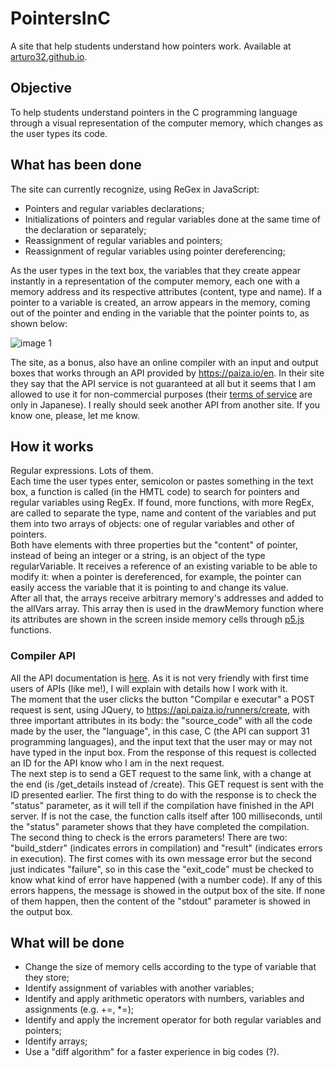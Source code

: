 # PointersInC
A site that help students understand how pointers work. Available at <a href = "https://arturo32.github.io">arturo32.github.io</a>.

## Objective
To help students understand pointers in the C programming language through a visual representation of the computer memory, which changes as the user types its code.

## What has been done
The site can currently recognize, using ReGex in JavaScript:
* Pointers and regular variables declarations;
* Initializations of pointers and regular variables done at the same time of the declaration or separately;
* Reassignment of regular variables and pointers;
* Reassignment of regular variables using pointer dereferencing;

As the user types in the text box, the variables that they create appear instantly in a representation of the computer memory, each one with a memory address and its respective attributes (content, type and name). If a pointer to a variable is created, an arrow appears in the memory, coming out of the pointer and ending in the variable that the pointer points to, as shown below: 

![image 1](https://github.com/arturo32/arturo32.github.io/blob/master/images/example_1.png)



The site, as a bonus, also have an online compiler with an input and output boxes that works through an API provided by https://paiza.io/en. In their site they say that the API service is not guaranteed at all but it seems that I am allowed to use it for non-commercial purposes (their <a href="https://paiza.jp/guide/kiyaku">terms of service</a> are only in Japanese). I really should seek another API from another site. If you know one, please, let me know. 

## How it works
Regular expressions. Lots of them. <br/>
Each time the user types enter, semicolon or pastes something in the text box, a function is called (in the HMTL code) to search for pointers and regular variables using RegEx. If found, more functions, with more RegEx, are called to separate the type, name and content of the variables and put them into two arrays of objects: one of regular variables and other of pointers. <br/>
Both have elements with three properties but the "content" of pointer, instead of being an integer or a string, is an object of the type regularVariable. It receives a reference of an existing variable to be able to modify it: when a pointer is dereferenced, for example, the pointer can easily access the variable that it is pointing to and change its value. <br/>
After all that, the arrays receive arbitrary memory's addresses and added to the allVars array. This array then is used in the drawMemory function where its attributes are shown in the screen inside memory cells through <a href="https://p5js.org/">p5.js</a> functions.

### Compiler API
All the API documentation is <a href = "http://api.paiza.io/docs/swagger/#!/runners/" >here</a>. As it is not very friendly with first time users of APIs (like me!), I will explain with details how I work with it. <br/>
The moment that the user clicks the button "Compilar e executar" a POST request is sent, using JQuery, to https://api.paiza.io/runners/create, with three important attributes in its body: the "source_code" with all the code made by the user, the "language", in this case, C (the API can support 31 programming languages), and the input text that the user may or may not have typed in the input box. From the response of this request is collected an ID for the API know who I am in the next request. <br/>
The next step is to send a GET request to the same link, with a change at the end (is /get_details instead of /create). This GET request is sent with the ID presented earlier. The first thing to do with the response is to check the "status" parameter, as it will tell if the compilation have finished in the API server. If is not the case, the function calls itself after 100 milliseconds, until the "status" parameter shows that they have completed the compilation. <br/>
The second thing to check is the errors parameters! There are two: "build_stderr" (indicates errors in compilation) and "result" (indicates errors in execution). The first comes with its own message error but the second just indicates "failure", so in this case the "exit_code" must be checked to know what kind of error have happened (with a number code). If any of this errors happens, the message is showed in the output box of the site. If none of them happen, then the content of the "stdout" parameter is showed in the output box.


## What will be done
* Change the size of memory cells according to the type of variable that they store;
* Identify assignment of variables with another variables;
* Identify and apply arithmetic operators with numbers, variables and assignments (e.g. +=, \*=);
* Identify and apply the increment operator for both regular variables and pointers; 
* Identify arrays;
* Use a "diff algorithm" for a faster experience in big codes (?).

